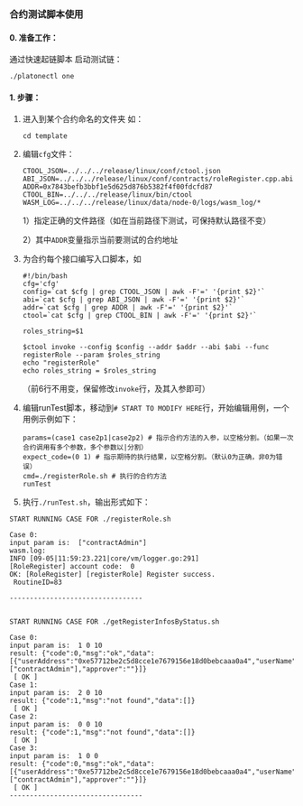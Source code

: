 ### 合约测试脚本使用

#### 0. 准备工作：

通过快速起链脚本 启动测试链：

```
./platonectl one
```



#### 1. 步骤：

1. 进入到某个合约命名的文件夹 如：

   `cd template`

2. 编辑`cfg`文件：

   ```shell
   CTOOL_JSON=../../../release/linux/conf/ctool.json
   ABI_JSON=../../../release/linux/conf/contracts/roleRegister.cpp.abi.json
   ADDR=0x7843befb3bbf1e5d625d876b5382f4f00fdcfd87
   CTOOL_BIN=../../../release/linux/bin/ctool
   WASM_LOG=../../../release/linux/data/node-0/logs/wasm_log/*
   ```

   1）指定正确的文件路径（如在当前路径下测试，可保持默认路径不变）

   2）其中`ADDR`变量指示当前要测试的合约地址



3. 为合约每个接口编写入口脚本，如

   ```shell
   #!/bin/bash
   cfg='cfg'
   config=`cat $cfg | grep CTOOL_JSON | awk -F'=' '{print $2}'`
   abi=`cat $cfg | grep ABI_JSON | awk -F'=' '{print $2}'`
   addr=`cat $cfg | grep ADDR | awk -F'=' '{print $2}'`
   ctool=`cat $cfg | grep CTOOL_BIN | awk -F'=' '{print $2}'`
   
   roles_string=$1
   
   $ctool invoke --config $config --addr $addr --abi $abi --func registerRole --param $roles_string
   echo "registerRole"
   echo roles_string = $roles_string
   ```

   （前6行不用变，保留修改`invoke`行，及其入参即可）

4. 编辑runTest脚本，移动到`# START TO MODIFY HERE`行，开始编辑用例，一个用例示例如下：

   ```shell
   params=(case1 case2p1|case2p2) # 指示合约方法的入参，以空格分割。（如果一次合约调用有多个参数，多个参数以|分割）
   expect_code=(0 1) # 指示期待的执行结果，以空格分割。（默认0为正确，非0为错误）
   cmd=./registerRole.sh # 执行的合约方法
   runTest
   ```

5.  执行`./runTest.sh`，输出形式如下：

   ```shell
   START RUNNING CASE FOR ./registerRole.sh
   
   Case 0:
   input param is:  ["contractAdmin"]
   wasm.log: 
   INFO [09-05|11:59:23.221|core/vm/logger.go:291]                         [RoleRegister] account code:  0
   OK: [RoleRegister] [registerRole] Register success.
    RoutineID=83
   
   ---------------------------------
   
   
   START RUNNING CASE FOR ./getRegisterInfosByStatus.sh
   
   Case 0:
   input param is:  1 0 10
   result: {"code":0,"msg":"ok","data":[{"userAddress":"0xe57712be2c5d8cce1e7679156e18d0bebcaaa0a4","userName":"root","roleRequireStatus":1,"requireRoles":["contractAdmin"],"approver":""}]}
    [ OK ] 
   Case 1:
   input param is:  2 0 10
   result: {"code":1,"msg":"not found","data":[]}
    [ OK ] 
   Case 2:
   input param is:  0 0 10
   result: {"code":1,"msg":"not found","data":[]}
    [ OK ] 
   Case 3:
   input param is:  1 0 0
   result: {"code":0,"msg":"ok","data":[{"userAddress":"0xe57712be2c5d8cce1e7679156e18d0bebcaaa0a4","userName":"root","roleRequireStatus":1,"requireRoles":["contractAdmin"],"approver":""}]}
    [ OK ] 
   ---------------------------------
   
   ```

   

   
